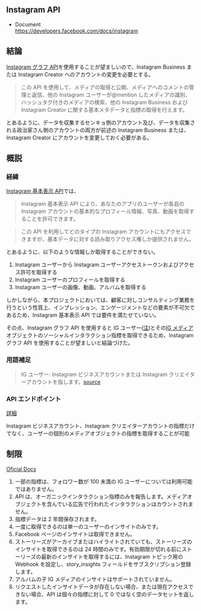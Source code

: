 ## Instagram API

- Document  
  https://developers.facebook.com/docs/instagram

## 結論

[Instagram グラフ API](https://developers.facebook.com/docs/instagram-api)を使用することが望ましいので、Instagram Business または Instagram Creator へのアカウントの変更を必要とする。

> この API を使用して、メディアの取得と公開、メディアへのコメントの管理と返信、他の Instagram ユーザーが@mention したメディアの識別、ハッシュタグ付きのメディアの検索、他の Instagram Business および Instagram Creator に関する基本メタデータと指標の取得を行えます。

とあるように、データを収集するセンキョ側のアカウント及び、データを収集される政治家さん側のアカウントの両方が前述の Instagram Business または、Instagram Creator にアカウントを変更しておく必要がある。

## 概説

### 経緯

[Instagram 基本表示 API](https://developers.facebook.com/docs/instagram-basic-display-api?locale=ja_JP)では、

> Instagram 基本表示 API により、あなたのアプリのユーザーが各自の Instagram アカウントの基本的なプロフィール情報、写真、動画を取得することを許可できます。

> この API を利用してどのタイプの Instagram アカウントにもアクセスできますが、基本データに対する読み取りアクセス権しか提供されません。

とあるように、以下のような情報しか取得することができない。

1. Instagram ユーザーから Instagram ユーザーアクセストークンおよびアクセス許可を取得する
2. Instagram ユーザーのプロフィールを取得する
3. Instagram ユーザーの画像、動画、アルバムを取得する

しかしながら、本プロジェクトにおいては、顧客に対しコンサルティング業務を行うという性質上、インプレッション、エンゲージメントなどの要素が不可欠であるため、Instagram 基本表示 API では要件を満たせていない。

その点、Instagram グラフ API を使用すると IG ユーザー([注](#用語補足))とその[IG メディア](https://developers.facebook.com/micro_site/url/?click_from_context_menu=true&country=JP&destination=https%3A%2F%2Fdevelopers.facebook.com%2Fdocs%2Finstagram-api%2Freference%2Fig-media&event_type=click&last_nav_impression_id=058Mn6Ymb3NMpi2RF&max_percent_page_viewed=44&max_viewport_height_px=913&max_viewport_width_px=1680&orig_http_referrer=https%3A%2F%2Fdevelopers.facebook.com%2Fdocs%2Finstagram-api%2Fguides%2Finsights&orig_request_uri=https%3A%2F%2Fdevelopers.facebook.com%2Fajax%2Fdocs%2Fnav%2F%3Fpath1%3Dinstagram-api%26path2%3Dguides%26path3%3Dinsights&region=apac&scrolled=true&session_id=1GyuQxbx6CBYUg8uT&site=developers)オブジェクトのソーシャルインタラクション指標を取得できるため、Instagram グラフ API を使用することが望ましいと結論づけた。

### 用語補足

> IG ユーザー: Instagram ビジネスアカウントまたは Instagram クリエイターアカウントを指します。[source](https://developers.facebook.com/docs/instagram-api/reference/ig-user)

### API エンドポイント

[詳細](https://developers.facebook.com/docs/instagram-api/guides/insights#-------)

Instagram ビジネスアカウント、Instagram クリエイターアカウントの指標だけでなく、ユーザーの個別のメディアオブジェクトの指標を取得することが可能

## 制限

[Oficial Docs](https://developers.facebook.com/docs/instagram-api/guides/insights#--)

1. 一部の指標は、フォロワー数が 100 未満の IG ユーザーについては利用可能ではありません。
2. API は、オーガニックインタラクション指標のみを報告します。メディアオブジェクトを含んでいる広告で行われたインタラクションはカウントされません。
3. 指標データは 2 年間保存されます。
4. 一度に取得できるのは単一のユーザーのインサイトのみです。
5. Facebook ページのインサイトは取得できません。
6. ストーリーズがアーカイブまたはハイライトされていても、ストーリーズのインサイトを取得できるのは 24 時間のみです。有効期限が切れる前にストーリーズの最新のインサイトを取得するには、Instagram トピック用の Webhook を設定し、story_insights フィールドをサブスクリプション登録します。
7. アルバムの子 IG メディアのインサイトはサポートされていません。
8. リクエストしたインサイトデータが存在しない場合、または現在アクセスできない場合、API は個々の指標に対して 0 ではなく空のデータセットを返します。
